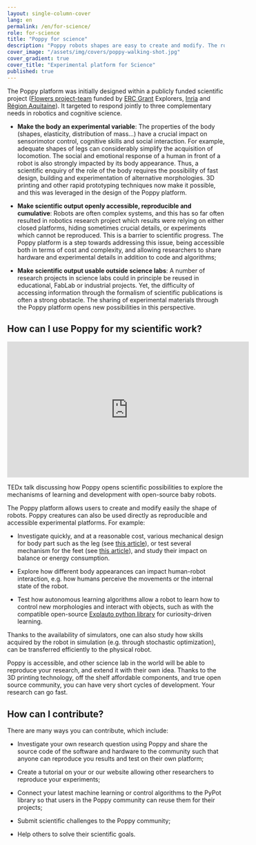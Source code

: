```yaml
---
layout: single-column-cover
lang: en
permalink: /en/for-science/
role: for-science
title: "Poppy for science"
description: "Poppy robots shapes are easy to create and modify. The robots can also be used as is, as a reproducible and accessible experimental platform."
cover_image: "/assets/img/covers/poppy-walking-shot.jpg"
cover_gradient: true
cover_title: "Experimental platform for Science"
published: true
---
```


<p class="lead">
  The Poppy platform was initially designed within a publicly funded scientific project (<a href="https://flowers.inria.fr/">Flowers project-team</a> funded by <a href="http://erc.europa.eu/">ERC Grant</a> Explorers, <a href="http://www.inria.fr/">Inria</a> and <a href="http://www.aquitaine.fr/">Région Aquitaine</a>). It targeted to respond jointly to three complementary needs in robotics and cognitive science.
</p>

- **Make the body an experimental variable**: The properties of the body (shapes, elasticity, distribution of mass…) have a crucial impact on sensorimotor control, cognitive skills and social interaction. For example, adequate shapes of legs can considerably simplify the acquisition of locomotion. The social and emotional response of a human in front of a robot is also strongly impacted by its body appearance. Thus, a scientific enquiry of the role of the body requires the possibility of fast design, building and experimentation of alternative morphologies. 3D printing and other rapid prototyping techniques now make it possible, and this was leveraged in the design of the Poppy platform.

- **Make scientific output openly accessible, reproducible and cumulative**: Robots are often complex systems, and this has so far often resulted in robotics research project which results were relying on either closed platforms, hiding sometimes crucial details, or experiments which cannot be reproduced. This is a barrier to scientific progress. The Poppy platform is a step towards addressing this issue, being accessible both in terms of cost and complexity, and allowing researchers to share hardware and experimental details in addition to code and algorithms;

- **Make scientific output usable outside science labs**: A number of research projects in science labs could in principle be reused in educational, FabLab or industrial projects. Yet, the difficulty of accessing information through the formalism of scientific publications is often a strong obstacle. The sharing of experimental materials through the Poppy platform opens new possibilities in this perspective.

## How can I use Poppy for my scientific work?

<div class="video-showcase">
  <div class="flex-video">
    <iframe width="560" height="315" src="https://www.youtube.com/embed/AP8i435ztwE" frameborder="0" allowfullscreen></iframe>
  </div>
  <p class="row columns description">
    TEDx talk discussing how Poppy opens scientific possibilities to explore the mechanisms of learning and development with open-source baby robots.
  </p>
</div>

The Poppy platform allows users to create and modify easily the shape of robots. Poppy creatures can also be used directly as reproducible and accessible experimental platforms. For example:

- Investigate quickly, and at a reasonable cost, various mechanical design for body part such as the leg (see [this article](https://hal.inria.fr/hal-00861110)), or test several mechanism for the feet (see [this article](https://flowers.inria.fr/PoppyHumanoids2014.pdf)), and study their impact on balance or energy consumption.

- Explore how different body appearances can impact human-robot interaction, e.g. how humans perceive the movements or the internal state of the robot.

- Test how autonomous learning algorithms allow a robot to learn how to control new morphologies and interact with objects, such as with the compatible open-source [Explauto python library](https://github.com/flowersteam/explauto) for curiosity-driven learning.

Thanks to the availability of simulators, one can also study how skills acquired by the robot in simulation (e.g. through stochastic optimization), can be transferred efficiently to the physical robot.

Poppy is accessible, and other science lab in the world will be able to reproduce your research, and extend it with their own idea. Thanks to the 3D printing technology, off the shelf affordable components, and true open source community, you can have very short cycles of development. Your research can go fast.

## How can I contribute?

There are many ways you can contribute, which include:

- Investigate your own research question using Poppy and share the source code of the software and hardware to the community such that anyone can reproduce you results and test on their own platform;

- Create a tutorial on your or our website allowing other researchers to reproduce your experiments;

- Connect your latest machine learning or control algorithms to the PyPot library so that users in the Poppy community can reuse them for their projects;

- Submit scientific challenges to the Poppy community;

- Help others to solve their scientific goals.

